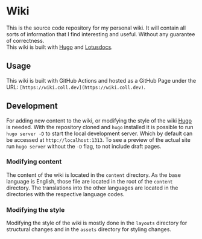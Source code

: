 # Wiki

This is the source code repository for my personal wiki. It will contain all
sorts of information that I find interesting and useful. Without any guarantee
of correctness.  
This wiki is built with [Hugo](https://gohugo.io/) and [Lotusdocs](https://lotusdocs.dev).

## Usage

This wiki is built with GitHub Actions and hosted as a GitHub Page under the URL: `[https://wiki.coll.dev](https://wiki.coll.dev)`.

## Development

For adding new content to the wiki, or modifying the style of the wiki [Hugo](https://gohugo.io/) is needed.
With the repository cloned and `hugo` installed it is possible to run `hugo server -D`
to start the local development server. Which by default can be accessed at `http://localhost:1313`.
To see a preview of the actual site run `hugo server` without the `-D` flag, to not include draft pages.

### Modifying content

The content of the wiki is located in the `content` directory.
As the base language is English, those file are located in the root of the `content` directory.
The translations into the other languages are located in the directories with the respective language codes.

### Modifying the style

Modifying the style of the wiki is mostly done in the `layouts` directory for structural changes and
in the `assets` directory for styling changes.
